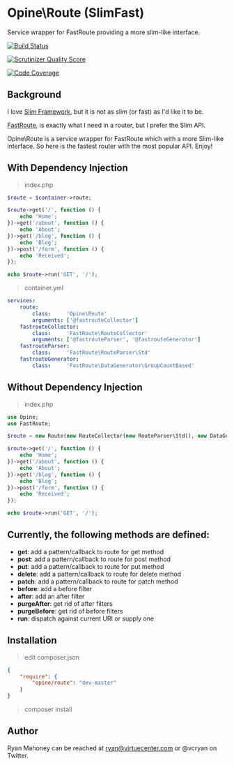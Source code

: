Opine\Route (SlimFast)
======================

Service wrapper for FastRoute providing a more slim-like interface.

[![Build Status](https://travis-ci.org/Opine-Org/Route.png?branch=master)](https://travis-ci.org/Opine-Org/Route)

[![Scrutinizer Quality Score](https://scrutinizer-ci.com/g/Opine-Org/Route/badges/quality-score.png?s=345960c961c6d6da9788d4238c2f9c2a90a29a84)](https://scrutinizer-ci.com/g/Opine-Org/Route/)

[![Code Coverage](https://scrutinizer-ci.com/g/Opine-Org/Route/badges/coverage.png?s=a8bb5c9fd7b98c7c4debb4d88e1064ee5e48f3c4)](https://scrutinizer-ci.com/g/Opine-Org/Route/)

## Background

I love [Slim Framework](http://www.slimframework.com), but it is not as slim (or fast) as I'd like it to be.

[FastRoute](https://github.com/nikic/FastRoute), is exactly what I need in a router, but I prefer the Slim API.

Opine\Route is a service wrapper for FastRoute which with a more Slim-like interface.  So here is the fastest router with the most popular API.  Enjoy!

## With Dependency Injection
> index.php

```php
$route = $container->route;

$route->get('/', function () {
    echo 'Home';
})->get('/about', function () {
    echo 'About';
})->get('/blog', function () {
    echo 'Blog';
})->post('/form', function () {
    echo 'Received';
});

echo $route->run('GET', '/');
```

> container.yml

```yaml
services:
    route:
        class:     'Opine\Route'
        arguments: ['@fastrouteCollector']
    fastrouteCollector:
        class:     'FastRoute\RouteCollector'
        arguments: ['@fastrouteParser', '@fastrouteGenerator']
    fastrouteParser:
        class:     'FastRoute\RouteParser\Std'
    fastrouteGenerator:
        class:     'FastRoute\DataGenerator\GroupCountBased'
```

## Without Dependency Injection
> index.php

```php
use Opine;
use FastRoute;

$route = new Route(new RouteCollector(new RouteParser\Std(), new DataGenerator\GroupCountBased()));

$route->get('/', function () {
    echo 'Home';
})->get('/about', function () {
    echo 'About';
})->get('/blog', function () {
    echo 'Blog';
})->post('/form', function () {
    echo 'Received';
});

echo $route->run('GET', '/');
```

## Currently, the following methods are defined:
- **get**: add a pattern/callback to route for get method
- **post**: add a pattern/callback to route for post method
- **put**: add a pattern/callback to route for put method
- **delete**: add a pattern/callback to route for delete method
- **patch**: add a pattern/callback to route for patch method
- **before**: add a before filter
- **after**: add an after filter
- **purgeAfter**: get rid of after filters
- **purgeBefore**: get rid of before filters
- **run**: dispatch against current URI or supply one

## Installation
> edit composer.json

```json
{
    "require": {
        "opine/route": "dev-master"
    }
}
```

> composer install


## Author

Ryan Mahoney can be reached at ryan@virtuecenter.com or @vcryan on Twitter.
